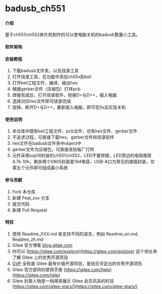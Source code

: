 # badusb_ch551

#### 介绍
基于ch551/ch552单片机制作的可以使电脑关机的badusb整蛊小工具。

#### 软件架构



#### 安装教程

1.  下载badusb文件夹，以及烧录工具
2.  打开烧录工具，在功能中添加ch55x到keil
3.  打开keil工程文件，编译，输出hex
4.  根据gerber文件（压缩包）打样pcb
5.  焊接完成后，打开烧录软件，短接D+与D++，插入电脑
6.  选择对应hex文件即可烧录完成
7.  拔掉，断开D+与D++，重新插入电脑，即可在5s后实现关机

#### 使用说明

1.  本仓库中既有keil工程文件、pcb文件，也有hex文件、gerber文件
2.  不追求过程，可直接下载hex、gerber文件和烧录软件
3.  hex文件在badusb文件夹中object中
4.  gerber文件为压缩包，可直接发给板厂打样
5.  元件采用sop16封装的ch551/ch552，LED不要焊接，LED旁边的电阻推荐4.7k-10k，剩余两个0805封装是104电容，USB-A口为常见的直插封装，仅需五个元件即可组成最小系统

#### 参与贡献

1.  Fork 本仓库
2.  新建 Feat_xxx 分支
3.  提交代码
4.  新建 Pull Request


#### 特技

1.  使用 Readme\_XXX.md 来支持不同的语言，例如 Readme\_en.md, Readme\_zh.md
2.  Gitee 官方博客 [blog.gitee.com](https://blog.gitee.com)
3.  你可以 [https://gitee.com/explore](https://gitee.com/explore) 这个地址来了解 Gitee 上的优秀开源项目
4.  [GVP](https://gitee.com/gvp) 全称是 Gitee 最有价值开源项目，是综合评定出的优秀开源项目
5.  Gitee 官方提供的使用手册 [https://gitee.com/help](https://gitee.com/help)
6.  Gitee 封面人物是一档用来展示 Gitee 会员风采的栏目 [https://gitee.com/gitee-stars/](https://gitee.com/gitee-stars/)
